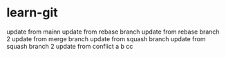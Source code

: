 # learn-git

update from mainn
update from rebase branch
update from rebase branch 2
update from merge branch
update from squash branch
update from squash branch 2
update from conflict
a
b
cc
